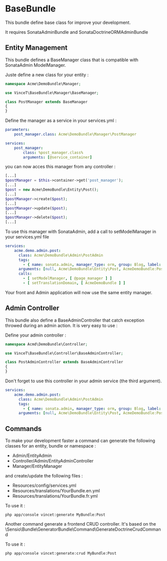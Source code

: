 BaseBundle
==========

This bundle define base class for improve your development.

It requires SonataAdminBundle and SonataDoctrineORMAdminBundle

Entity Management
-----------------

This bundle defines a BaseManager class that is compatible with SonataAdmin ModelManager.

Juste define a new class for your entity :
```php
namespace Acme\DemoBundle\Manager;

use VinceT\BaseBundle\Manager\BaseManager;

class PostManager extends BaseManager
{
}
```

Define the manager as a service in your services.yml :
```yml
parameters:
    post_manager.class: Acme\DemoBundle\Manager\PostManager

services:
    post_manager:
        class: %post_manager.class%
        arguments: [@service_container]
```
you can now acces this manager from any controller :
```php
[...]
$postManager = $this->container->get('post_manager');
[...]
$post = new Acme\DemoBundle\Entity\Post();
[...]
$postManager->create($post);
[...]
$postManager->update($post);
[...]
$postManager->delete($post);
[...]
```

To use this manager with SonataAdmin, add a call to setModelManager in your services.yml file
```yml
services:
    acme.demo.admin.post:
      class: Acme\DemoBundle\Admin\PostAdmin
      tags:
        - { name: sonata.admin, manager_type: orm, group: Blog, label: Post }
      arguments: [null, Acme\DemoBundle\Entity\Post, AcmeDemoBundle:PostAdmin]
      calls:
        - [ setModelManager, [ @page_manager ] ]
        - [ setTranslationDomain, [ AcmeDemoBundle ] ]
```

Your front and Admin application will now use the same entity manager.

Admin Controller
----------------

This bundle also define a BaseAdminController that catch exception throwed during an admin action. It is very easy to use :

Define your admin controller :
```php
namespace Acmd\DemoBundle\Controller;

use VinceT\BaseBundle\Controller\BaseAdminController;

class PostAdminController extends BaseAdminController
{
}
```

Don't forget to use this controller in your admin service (the third argument).
```yml
services:
    acme.demo.admin.post:
      class: Acme\DemoBundle\Admin\PostAdmin
      tags:
        - { name: sonata.admin, manager_type: orm, group: Blog, label: Post }
      arguments: [null, Acme\DemoBundle\Entity\Post, AcmeDemoBundle:PostAdmin]
```

Commands
--------

To make your development faster a command can generate the following classes for an entity, bundle or namespace :
* Admin/EntityAdmin
* Controller/Admin/EntityAdminController
* Manager/EntityManager

and create/update the following files :
* Resources/config/services.yml
* Resources/translations/YourBundle.en.yml
* Resources/translations/YourBundle.fr.yml

To use it :
```
php app/console vincet:generate MyBundle:Post
```

Another command generate a frontend CRUD controller. It's based on the \Sensio\Bundle\GeneratorBundle\Command\GenerateDoctrineCrudCommand

To use it :
```
php app/console vincet:generate:crud MyBundle:Post
```
